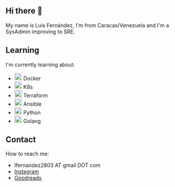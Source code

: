 ## Hi there 👋

My name is Luis Fernández, I'm from Caracas/Venezuela and I'm a SysAdmin improving to SRE.
<!--
- Currently working on
- 
## Skills
-->
## Learning
I'm currently learning about:
- <img src="https://cdn.jsdelivr.net/gh/devicons/devicon/icons/docker/docker-original-wordmark.svg" width="20"/> Docker
- <img src="https://cdn.jsdelivr.net/gh/devicons/devicon/icons/kubernetes/kubernetes-plain-wordmark.svg" width="20"/> K8s
- <img src="https://cdn.jsdelivr.net/gh/devicons/devicon/icons/terraform/terraform-original-wordmark.svg" width="20"/> Terraform
- <img src="https://cdn.jsdelivr.net/gh/devicons/devicon/icons/ansible/ansible-original-wordmark.svg" width="20"/> Ansible
- <img src="https://cdn.jsdelivr.net/gh/devicons/devicon/icons/python/python-original-wordmark.svg" width="20"/> Python
- <img src="https://cdn.jsdelivr.net/gh/devicons/devicon/icons/go/go-original.svg" width="20"/> Golang
          

## Contact
How to reach me:
- lfernandez2803 AT gmail DOT com
- [Instagram](https://www.instagram.com/lfernandez2803/)
- [Goodreads](https://www.goodreads.com/user/show/88313884-luis-fernandez)
<!--
**lfernandez2803/lfernandez2803** is a ✨ _special_ ✨ repository because its `README.md` (this file) appears on your GitHub profile.

Here are some ideas to get you started:

- 🔭 I’m currently working on ...
- 🌱 I’m currently learning ...
- 👯 I’m looking to collaborate on ...
- 🤔 I’m looking for help with ...
- 💬 Ask me about ...
- 📫 How to reach me: ...
- 😄 Pronouns: ...
- ⚡ Fun fact: ...
-->
